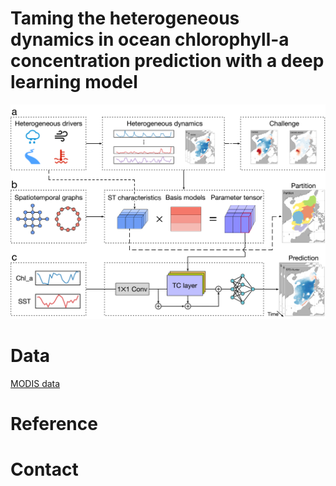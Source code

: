 # Taming the heterogeneous dynamics in ocean chlorophyll-a concentration prediction with a deep learning model
![](https://github.com/fazhangmath/STD-Hunter/blob/main/Framework.png)
# Data
[MODIS data](https://hkustconnect-my.sharepoint.com/:f:/g/personal/fzhangat_connect_ust_hk/EsembQtGI_5HlT6MeA2n89wBvqHtvkwkg7TlBJw-An9rmw?e=6S7VTM)

# Reference

# Contact
